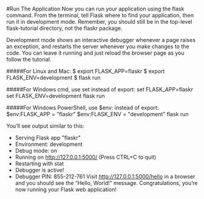 #Run The Application
Now you can run your application using the flask command. From the terminal, tell Flask where to find your application, then run it in development mode. Remember, you should still be in the top-level flask-tutorial directory, not the flaskr package.

Development mode shows an interactive debugger whenever a page raises an exception, and restarts the server whenever you make changes to the code. You can leave it running and just reload the browser page as you follow the tutorial.

#####For Linux and Mac:
    $ export FLASK_APP=flaskr
    $ export FLASK_ENV=development
    $ flask run

#####For Windows cmd, use set instead of export:
    set FLASK_APP=flaskr
    set FLASK_ENV=development
    flask run

#####For Windows PowerShell, use $env: instead of export:
    $env:FLASK_APP = "flaskr"
    $env:FLASK_ENV = "development"
    flask run

You’ll see output similar to this:

* Serving Flask app "flaskr"
* Environment: development
* Debug mode: on
* Running on http://127.0.0.1:5000/ (Press CTRL+C to quit)
* Restarting with stat
* Debugger is active!
* Debugger PIN: 855-212-761
Visit http://127.0.0.1:5000/hello in a browser and you should see the “Hello, World!” message. Congratulations, you’re now running your Flask web application!